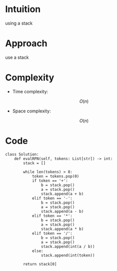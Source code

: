 # Intuition
<!-- Describe your first thoughts on how to solve this problem. -->
using a stack

# Approach
<!-- Describe your approach to solving the problem. -->
use a stack

# Complexity
- Time complexity:
<!-- Add your time complexity here, e.g. $$O(n)$$ -->
$$O(n)$$

- Space complexity:
<!-- Add your space complexity here, e.g. $$O(n)$$ -->
$$O(n)$$

# Code
```
class Solution:
    def evalRPN(self, tokens: List[str]) -> int:
        stack = []

        while len(tokens) > 0:
            token = tokens.pop(0)
            if token == '+':
                b = stack.pop()
                a = stack.pop()
                stack.append(a + b)
            elif token == '-':
                b = stack.pop()
                a = stack.pop()
                stack.append(a - b)
            elif token == '*':
                b = stack.pop()
                a = stack.pop()
                stack.append(a * b)
            elif token == '/':
                b = stack.pop()
                a = stack.pop()
                stack.append(int(a / b))
            else:
                stack.append(int(token))

        return stack[0]
        
```
